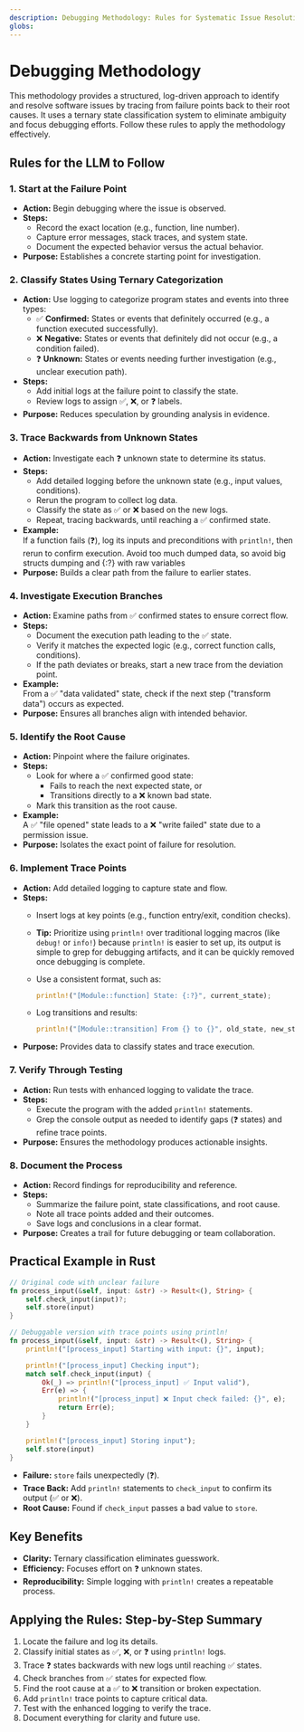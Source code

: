 ```yaml
---
description: Debugging Methodology: Rules for Systematic Issue Resolution
globs: 
---
```

# Debugging Methodology

This methodology provides a structured, log-driven approach to identify and resolve software issues by tracing from failure points back to their root causes. It uses a ternary state classification system to eliminate ambiguity and focus debugging efforts. Follow these rules to apply the methodology effectively.

## Rules for the LLM to Follow

### 1. Start at the Failure Point

- **Action:** Begin debugging where the issue is observed.
- **Steps:**
  - Record the exact location (e.g., function, line number).
  - Capture error messages, stack traces, and system state.
  - Document the expected behavior versus the actual behavior.
- **Purpose:** Establishes a concrete starting point for investigation.

### 2. Classify States Using Ternary Categorization

- **Action:** Use logging to categorize program states and events into three types:
  - ✅ **Confirmed:** States or events that definitely occurred (e.g., a function executed successfully).
  - ❌ **Negative:** States or events that definitely did not occur (e.g., a condition failed).
  - ❓ **Unknown:** States or events needing further investigation (e.g., unclear execution path).
- **Steps:**
  - Add initial logs at the failure point to classify the state.
  - Review logs to assign ✅, ❌, or ❓ labels.
- **Purpose:** Reduces speculation by grounding analysis in evidence.

### 3. Trace Backwards from Unknown States

- **Action:** Investigate each ❓ unknown state to determine its status.
- **Steps:**
  - Add detailed logging before the unknown state (e.g., input values, conditions).
  - Rerun the program to collect log data.
  - Classify the state as ✅ or ❌ based on the new logs.
  - Repeat, tracing backwards, until reaching a ✅ confirmed state.
- **Example:**  
  If a function fails (❓), log its inputs and preconditions with `println!`, then rerun to confirm execution. Avoid too much dumped data, so avoid big structs dumping and {:?} with raw variables
- **Purpose:** Builds a clear path from the failure to earlier states.

### 4. Investigate Execution Branches

- **Action:** Examine paths from ✅ confirmed states to ensure correct flow.
- **Steps:**
  - Document the execution path leading to the ✅ state.
  - Verify it matches the expected logic (e.g., correct function calls, conditions).
  - If the path deviates or breaks, start a new trace from the deviation point.
- **Example:**  
  From a ✅ "data validated" state, check if the next step ("transform data") occurs as expected.
- **Purpose:** Ensures all branches align with intended behavior.

### 5. Identify the Root Cause

- **Action:** Pinpoint where the failure originates.
- **Steps:**
  - Look for where a ✅ confirmed good state:
    - Fails to reach the next expected state, or
    - Transitions directly to a ❌ known bad state.
  - Mark this transition as the root cause.
- **Example:**  
  A ✅ "file opened" state leads to a ❌ "write failed" state due to a permission issue.
- **Purpose:** Isolates the exact point of failure for resolution.

### 6. Implement Trace Points

- **Action:** Add detailed logging to capture state and flow.
- **Steps:**
  - Insert logs at key points (e.g., function entry/exit, condition checks).
  - **Tip:** Prioritize using `println!` over traditional logging macros (like `debug!` or `info!`) because `println!` is easier to set up, its output is simple to grep for debugging artifacts, and it can be quickly removed once debugging is complete.
  - Use a consistent format, such as:

    ```rust
    println!("[Module::function] State: {:?}", current_state);
    ```

  - Log transitions and results:

    ```rust
    println!("[Module::transition] From {} to {}", old_state, new_state);
    ```
- **Purpose:** Provides data to classify states and trace execution.

### 7. Verify Through Testing

- **Action:** Run tests with enhanced logging to validate the trace.
- **Steps:**
  - Execute the program with the added `println!` statements.
  - Grep the console output as needed to identify gaps (❓ states) and refine trace points.
- **Purpose:** Ensures the methodology produces actionable insights.

### 8. Document the Process

- **Action:** Record findings for reproducibility and reference.
- **Steps:**
  - Summarize the failure point, state classifications, and root cause.
  - Note all trace points added and their outcomes.
  - Save logs and conclusions in a clear format.
- **Purpose:** Creates a trail for future debugging or team collaboration.

## Practical Example in Rust

```rust
// Original code with unclear failure
fn process_input(&self, input: &str) -> Result<(), String> {
    self.check_input(input)?;
    self.store(input)
}

// Debuggable version with trace points using println!
fn process_input(&self, input: &str) -> Result<(), String> {
    println!("[process_input] Starting with input: {}", input);

    println!("[process_input] Checking input");
    match self.check_input(input) {
        Ok(_) => println!("[process_input] ✅ Input valid"),
        Err(e) => {
            println!("[process_input] ❌ Input check failed: {}", e);
            return Err(e);
        }
    }

    println!("[process_input] Storing input");
    self.store(input)
}
```

- **Failure:** `store` fails unexpectedly (❓).
- **Trace Back:** Add `println!` statements to `check_input` to confirm its output (✅ or ❌).
- **Root Cause:** Found if `check_input` passes a bad value to `store`.

## Key Benefits

- **Clarity:** Ternary classification eliminates guesswork.
- **Efficiency:** Focuses effort on ❓ unknown states.
- **Reproducibility:** Simple logging with `println!` creates a repeatable process.

## Applying the Rules: Step-by-Step Summary

1. Locate the failure and log its details.
2. Classify initial states as ✅, ❌, or ❓ using `println!` logs.
3. Trace ❓ states backwards with new logs until reaching ✅ states.
4. Check branches from ✅ states for expected flow.
5. Find the root cause at a ✅ to ❌ transition or broken expectation.
6. Add `println!` trace points to capture critical data.
7. Test with the enhanced logging to verify the trace.
8. Document everything for clarity and future use.